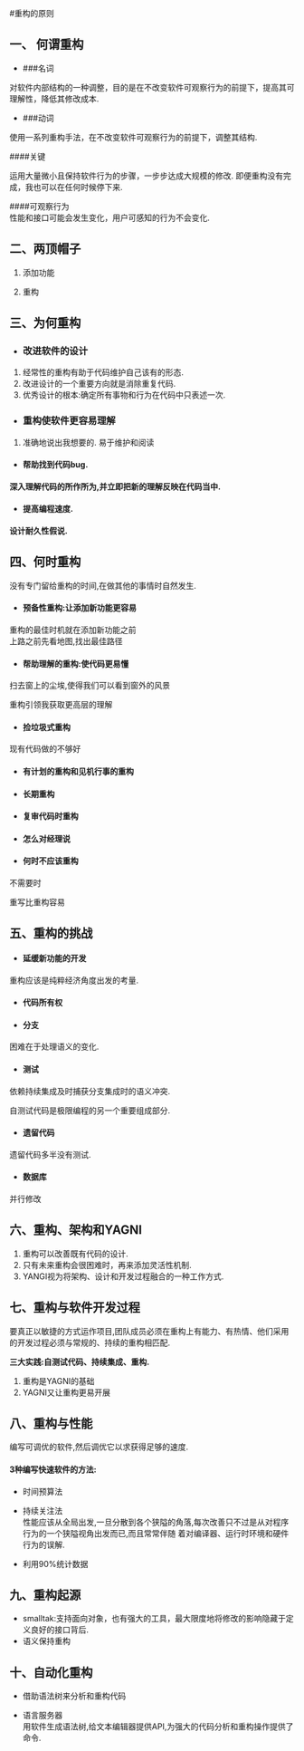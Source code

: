 #重构的原则

## 一、 何谓重构

+ ###名词　 　

对软件内部结构的一种调整，目的是在不改变软件可观察行为的前提下，提高其可理解性，降低其修改成本.

+ ###动词

使用一系列重构手法，在不改变软件可观察行为的前提下，调整其结构.


####关键  
 
运用大量微小且保持软件行为的步骤，一步步达成大规模的修改.
即便重构没有完成，我也可以在任何时候停下来.

####可观察行为   
性能和接口可能会发生变化，用户可感知的行为不会变化.



## 二、两顶帽子

1. 添加功能

2. 重构


## 三、为何重构

+ ### 改进软件的设计

1. 经常性的重构有助于代码维护自己该有的形态.
2. 改进设计的一个重要方向就是消除重复代码.
3. 优秀设计的根本:确定所有事物和行为在代码中只表述一次.

+ ### 重构使软件更容易理解
1. 准确地说出我想要的. 易于维护和阅读

+ #### 帮助找到代码bug. 

**深入理解代码的所作所为,并立即把新的理解反映在代码当中.**

+ #### 提高编程速度. 
**设计耐久性假说.**


## 四、何时重构
没有专门留给重构的时间,在做其他的事情时自然发生.

+ #### 预备性重构:让添加新功能更容易
重构的最佳时机就在添加新功能之前   
上路之前先看地图,找出最佳路径

+ #### 帮助理解的重构:使代码更易懂    

扫去窗上的尘埃,使得我们可以看到窗外的风景　　 　

重构引领我获取更高层的理解

+ #### 捡垃圾式重构
现有代码做的不够好　　　

+ #### 有计划的重构和见机行事的重构

+ #### 长期重构

+ #### 复审代码时重构

+ #### 怎么对经理说

+ #### 何时不应该重构     

不需要时

重写比重构容易

## 五、重构的挑战

+ #### 延缓新功能的开发
重构应该是纯粹经济角度出发的考量.

+ #### 代码所有权

+ #### 分支
困难在于处理语义的变化.

+ #### 测试
依赖持续集成及时捕获分支集成时的语义冲突.

自测试代码是极限编程的另一个重要组成部分.


+ #### 遗留代码
遗留代码多半没有测试.

+ #### 数据库
并行修改

## 六、重构、架构和YAGNI
1. 重构可以改善既有代码的设计.
2. 只有未来重构会很困难时，再来添加灵活性机制.
3. YANGI视为将架构、设计和开发过程融合的一种工作方式.

## 七、重构与软件开发过程
要真正以敏捷的方式运作项目,团队成员必须在重构上有能力、有热情、他们采用的开发过程必须与常规的、持续的重构相匹配.

**三大实践:自测试代码、持续集成、重构.**
1. 重构是YAGNI的基础
2. YAGNI又让重构更易开展


## 八、重构与性能
编写可调优的软件,然后调优它以求获得足够的速度.

#### 3种编写快速软件的方法:
+ 时间预算法

+ 持续关注法   
性能应该从全局出发,一旦分散到各个狭隘的角落,每次改善只不过是从对程序行为的一个狭隘视角出发而已,而且常常伴随
着对编译器、运行时环境和硬件行为的误解.

+ 利用90%统计数据



## 九、重构起源
+ smalltak:支持面向对象，也有强大的工具，最大限度地将修改的影响隐藏于定义良好的接口背后.    
+ 语义保持重构

## 十、自动化重构
+ 借助语法树来分析和重构代码

+ 语言服务器   
用软件生成语法树,给文本编辑器提供API,为强大的代码分析和重构操作提供了命令.




